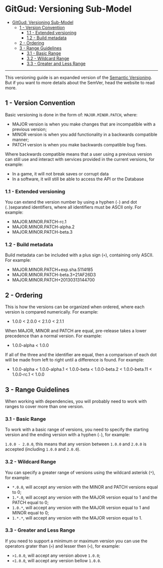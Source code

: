 # GitGud: Versioning Sub-Model

- [GitGud: Versioning Sub-Model](#gitgud-versioning-sub-model)
	- [1 - Version Convention](#1---version-convention)
		- [1.1 - Extended versioning](#11---extended-versioning)
		- [1.2 - Build metadata](#12---build-metadata)
	- [2 - Ordering](#2---ordering)
	- [3 - Range Guidelines](#3---range-guidelines)
		- [3.1 - Basic Range](#31---basic-range)
		- [3.2 - Wildcard Range](#32---wildcard-range)
		- [3.3 - Greater and Less Range](#33---greater-and-less-range)

---

This versioning guide is an expanded version of the [Semantic Versioning](https://semver.org). But if you want to more details about the SemVer, head the website to read more.

## 1 - Version Convention

Basic versioning is done in the form of: `MAJOR.MINOR.PATCH`, where:

- MAJOR version is when you make changes that are incompatible with a previous version;
- MINOR version is when you add functionality in a backwards compatible manner;
- PATCH version is when you make backwards compatible bug fixes.

Where backwards compatible means that a user using a previous version can still use and interact with services provided in the current versions, for example:

- In a game, it will not break saves or corrupt data
- In a software, it will still be able to access the API or the Database

### 1.1 - Extended versioning

You can extend the version number by using a hyphen (`-`) and dot (`.`)separated identifiers, where all identifiers must be ASCII only. For example:

- MAJOR.MINOR.PATCH-rc.1
- MAJOR.MINOR.PATCH-alpha.2
- MAJOR.MINOR.PATCH-beta.3

### 1.2 - Build metadata

Build metadata can be included with a plus sign (`+`), containing only ASCII. For example:

- MAJOR.MINOR.PATCH+exp.sha.5114f85
- MAJOR.MINOR.PATCH-beta.3+21AF26D3
- MAJOR.MINOR.PATCH+20130313144700

## 2 - Ordering

This is how the versions can be organized when ordered, where each version is compared numerically. For example:

- 1.0.0 < 2.0.0 < 2.1.0 < 2.1.1

When MAJOR, MINOR and PATCH are equal, pre-release takes a lower precedence than a normal version. For example:

- 1.0.0-alpha < 1.0.0

If all of the three and the identifier are equal, then a comparison of each dot will be made from left to right until a difference is found. For example:

- 1.0.0-alpha < 1.0.0-alpha.1 < 1.0.0-beta < 1.0.0-beta.2 < 1.0.0-beta.11 < 1.0.0-rc.1 < 1.0.0

## 3 - Range Guidelines

When working with dependencies, you will probably need to work with ranges to cover more than one version.

### 3.1 - Basic Range

To work with a basic range of versions, you need to specify the starting version and the ending version with a hyphen (`-`), for example:

`1.0.0 - 2.0.0`, this means that any version between `1.0.0` and `2.0.0` is accepted (including `1.0.0` and `2.0.0`).

### 3.2 - Wildcard Range

You can specify a greater range of versions using the wildcard asterisk (`*`), for example:

- `*.0.0`, will accept any version with the MINOR and PATCH versions equal to 0;
- `1.*.0`, will accept any version with the MAJOR version equal to 1 and the PATCH equal to 0;
- `1.0.*`, will accept any version with the MAJOR version equal to 1 and MINOR equal to 0;
- `1.*.*`, will accept any version with the MAJOR version equal to 1.

### 3.3 - Greater and Less Range

If you need to support a minimum or maximum version you can use the operators grater than (`>`) and lesser then (`<`), for example:

- `>1.0.0`, will accept any version above `1.0.0`;
- `<1.0.0`, will accept any version bellow `1.0.0`.
